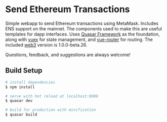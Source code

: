 # Send Ethereum Transactions

Simple webapp to send Ethereum transactions using MetaMask. Includes ENS support on the mainnet. The components used to make this are useful templates for dapp interfaces. Uses [Quasar Framework](https://github.com/quasarframework/quasar) as the foundation, along with [vuex](https://github.com/vuejs/vuex) for state management, and [vue-router](https://github.com/vuejs/vue-router) for routing. The included [web3](https://github.com/ethereum/web3.js) version is 1.0.0-beta.26.

Questions, feedback, and suggestions are always welcome!

## Build Setup
``` bash
# install dependencies
$ npm install

# serve with hot reload at localhost:8080
$ quasar dev

# build for production with minification
$ quasar build
```